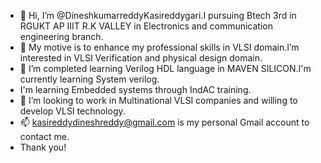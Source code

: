 - 👋 Hi, I’m @DineshkumarreddyKasireddygari.I pursuing Btech 3rd in RGUKT AP IIIT R.K VALLEY in Electronics and communication engineering branch.
- 👀 My motive is to enhance my professional skills in VLSI domain.I’m interested in VLSI Verification and physical design domain.
- 🌱 I’m completed learning Verilog HDL language in MAVEN SILICON.I'm currently learning System verilog.
- I'm learning Embedded systems through IndAC training.
- 💞️ I’m looking to work in Multinational VLSI companies and willing to develop VLSI technology.
- 📫 kasireddydineshreddy@gmail.com is my personal Gmail account to contact me.
- Thank you!
<!---
DineshkumarreddyKasireddygari/DineshkumarreddyKasireddygari is a ✨ special ✨ repository because its `README.md` (this file) appears on your GitHub profile.
You can click the Preview link to take a look at your changes.
--->
